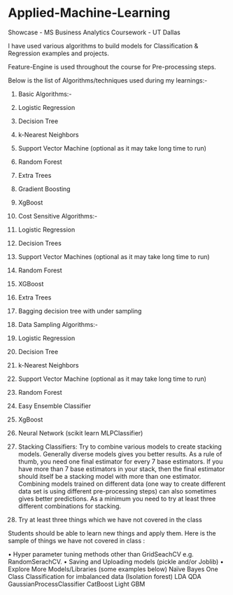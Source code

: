 # Applied-Machine-Learning
Showcase - MS Business Analytics Coursework - UT Dallas 

I have used various algorithms to build models for Classification & Regression examples and projects.

Feature-Engine is used throughout the course for Pre-processing steps.

Below is the list of Algorithms/techniques used during my learnings:-

1.	Basic Algorithms:-

1.	Logistic Regression
2.	Decision Tree
3.	k-Nearest Neighbors
4.	Support Vector Machine (optional as it may take long time to run)
5.	Random Forest
6.	Extra Trees
7.	Gradient Boosting
8.	XgBoost

2.	Cost Sensitive Algorithms:- 
9.	Logistic Regression
10.	Decision Trees
11.	Support Vector Machines (optional as it may take long time to run)
12.	Random Forest
13.	XGBoost
14.	Extra Trees
15.	Bagging decision tree with under sampling


3.	Data Sampling Algorithms:-
16.	Logistic Regression
17.	Decision Tree
18.	k-Nearest Neighbors
19.	Support Vector Machine (optional as it may take long time to run)
20.	Random Forest
21.	Easy Ensemble Classifier
22.	XgBoost
23.	Neural Network (scikit learn MLPClassifier)

4.	Stacking Classifiers: Try to combine various models to create stacking models. Generally diverse models gives you better results. As a rule of thumb, you need one final estimator for every 7 base estimators. If you have more than 7 base estimators in your stack, then the final estimator should itself be a stacking model with more than one estimator. Combining models trained on  different data (one way to create different data set is using different pre-processing steps) can also sometimes gives better predictions. As a minimum you need to try at least three different combinations for stacking. 

2.	Try at least three things which we have not covered in the class

Students should be able to learn new things and apply them. Here is the sample of things we have not covered in class :

•	Hyper parameter tuning methods other than GridSeachCV e.g. RandomSerachCV. 
•	Saving and Uploading models (pickle and/or Joblib)
•	Explore More Models/Libraries (some examples below)
	Naïve Bayes
	One Class Classification for imbalanced data (Isolation forest)
	LDA 
	QDA
	GaussianProcessClassifier
	CatBoost
	Light GBM

